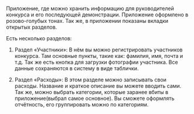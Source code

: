 Приложение, где можно хранить информацию для руководителей конкурса и его последующей демонстрации.
Приложение оформлено в розово-голубых тонах. Так же, в приложении показаны вкладки открытых разделов.

Есть несколько разделов:

1) Раздел «Участники»: В нём вы можно регистрировать участников конкурса. Там основные пункты, такие как: фамилия, имя, почта и т.д. Так же есть кнопка для загрузки фотографии участника. Все данные сохраняются в систему в виде таблички.

2) Раздел «Расходы»: В этом разделе можно записывать свои расходы. Название и краткое описание вы можете вводить сами. Так же, можно выбрать категории, которые заранее вбиты в приложение(выбрал самое основное). Вы сможете оформлять отчётность, его группировать можно по категориям.
